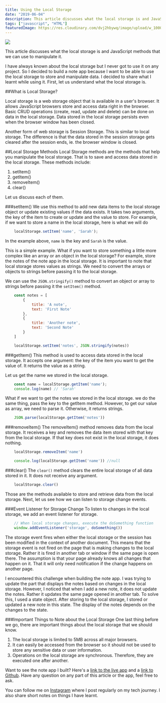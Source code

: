 ```yaml
---
title: Using the Local Storage
date: "2019-06-04"
description: This article discusses what the local storage is and JavaScript methods that we can use to manipulate it.
tags: ["javascript", "HTML"]
featuredImage: https://res.cloudinary.com/dvj2hbywq/image/upload/w_1000,ar_16:9,c_fill,g_auto,e_sharpen/v1559713742/lena-de-fanti-1631459-unsplash-compressor_x0axeq.jpg
---
```


![](https://res.cloudinary.com/dvj2hbywq/image/upload/w_1000,ar_16:9,c_fill,g_auto,e_sharpen/v1559713742/lena-de-fanti-1631459-unsplash-compressor_x0axeq.jpg)

This article discusses what the local storage is and JavaScript methods that we can use to manipulate it.

I have always known about the local storage but I never got to use it on any project. So I decided to build a note app because I want to be able to use the local storage to store and manipulate data. I decided to share what I learnt while using it. First, let us understand what the local storage is.

##What is Local Storage?

Local storage is a web storage object that is available in a user's browser. It allows JavaScript browsers store and access data right in the browser.  Basic CRUD operations (create, read, update and delete) can be done on data in the local storage. Data stored in the local storage persists even when the browser window has been closed.

Another form of web storage is  Session Storage. This is similar to local storage. The difference is that the data stored in the session storage gets cleared after the session ends, ie. the browser window is closed.

##Local Storage Methods
Local Storage methods are the methods that help you manipulate the local storage. That is to save and access data stored in the local storage. These methods include:

1. setItem()
2. getItem()
3. removeItem()
4. clear()

Let us discuss each of them. 

###setItem()
We use this method to add new data items to the local storage object or update existing values if the data exists. It takes two arguments, the key of the item to create or update and the value to store. For example, if we want to store a name in the local storage, here is what we will do

```js
    localStorage.setItem('name', 'Sarah');
```

In the example above, `name` is the key and `Sarah` is the value.

This is a simple example. What if you want to store something a little more complex like an array or an object in the local storage? For example, store the notes of the note app in the local storage. It is important to note that local storage stores values as strings. We need to convert the arrays or objects to strings before passing it to the local storage.

We can use the `JSON.stringify()` method to convert an object or array to strings before passing it the `setItem()` method.

```js
    const notes = [
        {  
            title: 'A note',
            text: 'First Note'
        },
        {
            title: 'Another note',
            text: 'Second Note'
        }
    ]

    localStorage.setItem('notes', JSON.stringify(notes))
```

###getItem()
This method is used to access data stored in the local storage. It accepts one argument: the key of the item you want to get the value of. It returns the value as a string. 

Let us get the name we stored in the local storage.

```js
    const name = localStorage.getItem('name');
    console.log(name) // 'Sarah'
```

What if we want to get the notes we stored in the local storage. we do the same thing, pass the key to the getItem method. However, to get our value as array, we need to parse it. Otherwise, it returns strings.

```js
    JSON.parse(localStorage.getItem('notes'))
```

###removeItem()
The removeItem() method removes data from the local storage. It receives a key and removes the data item stored with that key from the local storage. If that key does not exist in the local storage, it does nothing.

```js
    localStorage.removeItem('name')

    console.log(localStorage.getItem('name')) //null
```

###clear()
The `clear()` method clears the entire local storage of all data stored in it. It does not receive any argument.

```js
    localStorage.clear()
```

Those are the methods available to store and retrieve data from the local storage. Next, let us see how we can listen to storage change events.

###Event Listener for Storage Change
To listen to changes in the local storage, we add an event listener for storage. 

```js
    // When local storage changes, execute the doSomething function
    window.addEventListener('storage', doSomething())
```
The storage event fires when either the local storage or the session has been modified in the context of another document. This means that the storage event is not fired on the page that is making changes to the local storage. Rather it is fired in another tab or window if the same page is open there. The assumption is that your page already knows all changes that happen on it. That it will only need notification if the change happens on another page.

I encountered this challenge when building the note app. I was trying to update the part that displays the notes based on changes in the local storage. However, I noticed that when I add a new note, it does not update the notes. Rather it updates the same page opened in another tab. To solve this, I used a state object. After storing to the local storage, I stored or updated a new note in this state. The display of the notes depends on the changes to the state.

###Important Things to Note about the Local Storage
One last thing before we go, there are important things about the local storage that we should know.

1. The local storage is limited to 5MB across all major browsers.
2. It can easily be accessed from the browser so it should not be used to store any sensitive data or user information.
3. Operations on the local storage are synchronous. Therefore, they are executed one after another.

Want to see the note app I built? Here's a [link to the live app](https://sarahchima.github.io/NoteApp/) and a [link to Github](https://github.com/sarahchima/NoteApp). Have any question on any part of this article or the app, feel free to ask.

You can follow me on [Instagram](https://www.instagram.com/sarah_codes_/) where I post regularly on my tech journey. I also share short notes on things I have learnt.



